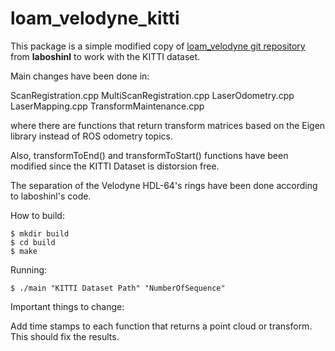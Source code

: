 # loam_velodyne_kitti
This package is a simple modified copy of [loam_velodyne git repository](https://github.com/laboshinl/loam_velodyne) from **laboshinl** to work with the KITTI dataset.
 
Main changes have been done in:
 
ScanRegistration.cpp
MultiScanRegistration.cpp
LaserOdometry.cpp
LaserMapping.cpp
TransformMaintenance.cpp

where there are functions that return transform matrices based on the Eigen library instead of ROS odometry topics.
 
Also, transformToEnd() and transformToStart() functions have been modified since the KITTI Dataset is distorsion free.

The separation of the Velodyne HDL-64's rings have been done according to laboshinl's code.

How to build:

```
$ mkdir build
$ cd build
$ make
```
Running:
```
$ ./main "KITTI Dataset Path" "NumberOfSequence"
```

Important things to change:

Add time stamps to each function that returns a point cloud or transform. This should fix the results.
